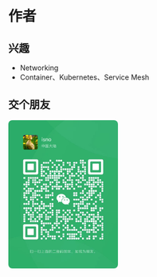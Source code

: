 # 作者

## 兴趣

- Networking
- Container、Kubernetes、Service Mesh

## 交个朋友

<div  align="left">
	<img src="./assets/webchat.jpg" width = "220"  align=center style="border-radius: 8px" />
</div>